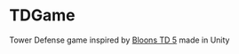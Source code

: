 # TDGame
Tower Defense game inspired by [Bloons TD 5](https://ninjakiwi.com/Games/Tower-Defense/Bloons-Tower-Defense-5.html) made in Unity
